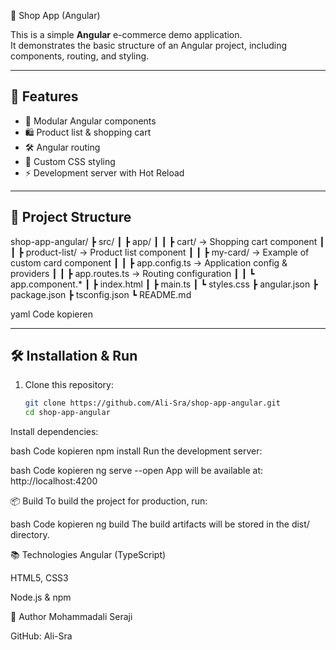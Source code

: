  🛒 Shop App (Angular)

This is a simple **Angular** e-commerce demo application.  
It demonstrates the basic structure of an Angular project, including components, routing, and styling.

---

## 🚀 Features
- 🧩 Modular Angular components
- 🛍️ Product list & shopping cart
- 🛠️ Angular routing
- 🎨 Custom CSS styling
- ⚡ Development server with Hot Reload

---

## 📂 Project Structure
shop-app-angular/
┣ src/
┃ ┣ app/
┃ ┃ ┣ cart/ → Shopping cart component
┃ ┃ ┣ product-list/ → Product list component
┃ ┃ ┣ my-card/ → Example of custom card component
┃ ┃ ┣ app.config.ts → Application config & providers
┃ ┃ ┣ app.routes.ts → Routing configuration
┃ ┃ ┗ app.component.*
┃ ┣ index.html
┃ ┣ main.ts
┃ ┗ styles.css
┣ angular.json
┣ package.json
┣ tsconfig.json
┗ README.md

yaml
Code kopieren

---

## 🛠️ Installation & Run

1. Clone this repository:
   ```bash
   git clone https://github.com/Ali-Sra/shop-app-angular.git
   cd shop-app-angular
Install dependencies:

bash
Code kopieren
npm install
Run the development server:

bash
Code kopieren
ng serve --open
App will be available at: http://localhost:4200

📦 Build
To build the project for production, run:

bash
Code kopieren
ng build
The build artifacts will be stored in the dist/ directory.

📚 Technologies
Angular (TypeScript)

HTML5, CSS3

Node.js & npm

👤 Author
Mohammadali Seraji

GitHub: Ali-Sra